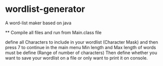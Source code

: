 # wordlist-generator
A word-list maker based on java

** Compile all files
and run from Main.class file


define all Characters to include in your wordlist (Character Mask)
and then press 7 to continue in the main menu
Min length and Max length of words must be define (Range of number of characters)
Then define whether you want to save your wordlist on a file or only want to print it on console.
